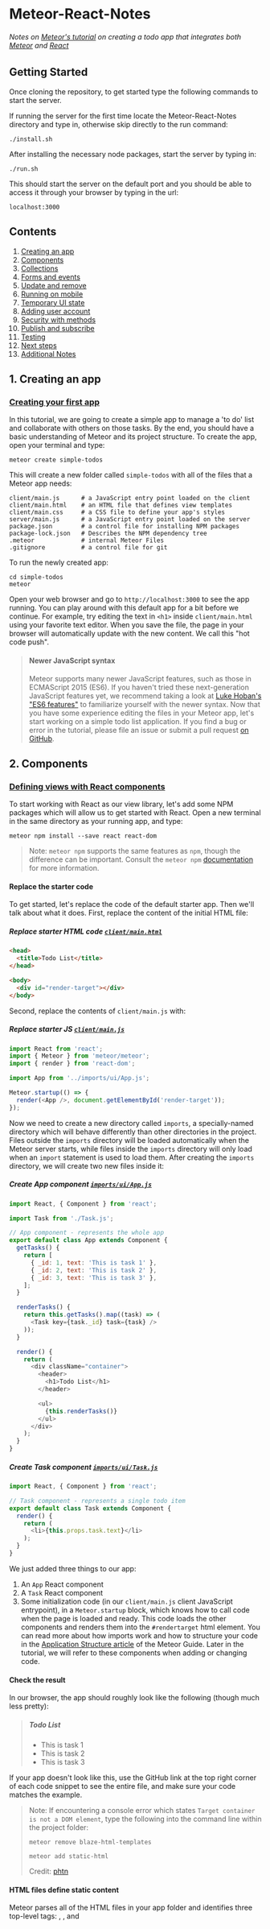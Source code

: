# Meteor-React-Notes
###### Notes on [Meteor's tutorial](https://www.meteor.com/tutorials/react/creating-an-app) on creating a todo app that integrates both [Meteor](https://www.meteor.com) and [React](https://reactjs.org)

## Getting Started
Once cloning the repository, to get started type the following commands to start the server.

If running the server for the first time locate the Meteor-React-Notes directory and type in, otherwise skip directly to the run command:
```
./install.sh
```
After installing the necessary node packages, start the server by typing in:
```
./run.sh
```
This should start the server on the default port and you should be able to access it through your browser by typing in the url:
```
localhost:3000
```

## Contents
1. [Creating an app](https://github.com/ppak10/Meteor-Todo-App-Notes#1-creating-an-app)
2. [Components](https://github.com/ppak10/Meteor-Todo-App-Notes#2-components)
3. [Collections](https://github.com/ppak10/Meteor-Todo-App-Notes#3-collections)
4. [Forms and events](https://github.com/ppak10/Meteor-Todo-App-Notes#4-forms-and-events)
5. [Update and remove](https://github.com/ppak10/Meteor-Todo-App-Notes#5-update-and-remove)
6. [Running on mobile](https://github.com/ppak10/Meteor-Todo-App-Notes#6-running-on-mobile)
7. [Temporary UI state](https://github.com/ppak10/Meteor-Todo-App-Notes#7-temporary-ui-state)
8. [Adding user account](https://github.com/ppak10/Meteor-Todo-App-Notes#8-adding-user-account)
9. [Security with methods](https://github.com/ppak10/Meteor-Todo-App-Notes#9-security-with-methods)
10. [Publish and subscribe](https://github.com/ppak10/Meteor-Todo-App-Notes#10-publish-and-subscribe)
11. [Testing](https://github.com/ppak10/Meteor-Todo-App-Notes#11-testing)
12. [Next steps](https://github.com/ppak10/Meteor-Todo-App-Notes#12-next-steps)
13. [Additional Notes](https://github.com/ppak10/Meteor-Todo-App-Notes#13-additional-notes)

## 1. Creating an app
### [Creating your first app](https://www.meteor.com/tutorials/react/creating-an-app)
In this tutorial, we are going to create a simple app to manage a 'to do' list and collaborate with others on those tasks. By the end, you should have a basic understanding of Meteor and its project structure.
To create the app, open your terminal and type:
```
meteor create simple-todos
```
This will create a new folder called ```simple-todos``` with all of the files that a Meteor app needs:
```
client/main.js      # a JavaScript entry point loaded on the client
client/main.html    # an HTML file that defines view templates
client/main.css     # a CSS file to define your app's styles
server/main.js      # a JavaScript entry point loaded on the server
package.json        # a control file for installing NPM packages
package-lock.json   # Describes the NPM dependency tree
.meteor             # internal Meteor Files
.gitignore          # a control file for git
```
To run the newly created app:
```
cd simple-todos
meteor
```
Open your web browser and go to ```http://localhost:3000``` to see the app running.
You can play around with this default app for a bit before we continue. For example, try editing the text in ```<h1>``` inside ```client/main.html``` using your favorite text editor. When you save the file, the page in your browser will automatically update with the new content. We call this "hot code push".
>#### Newer JavaScript syntax
>Meteor supports many newer JavaScript features, such as those in ECMAScript 2015 (ES6). If you haven't tried these next-generation JavaScript features yet, we recommend taking a look at [Luke Hoban's "ES6 features"](https://github.com/lukehoban/es6features#readme) to familiarize yourself with the newer syntax.
Now that you have some experience editing the files in your Meteor app, let's start working on a simple todo list application. If you find a bug or error in the tutorial, please file an issue or submit a pull request [on GitHub](https://github.com/meteor/tutorials).

## 2. Components
### [Defining views with React components](https://www.meteor.com/tutorials/react/creating-an-app)
To start working with React as our view library, let's add some NPM packages which will allow us to get started with React.
Open a new terminal in the same directory as your running app, and type:
```
meteor npm install --save react react-dom
```
>Note: ```meteor npm``` supports the same features as ```npm```, though the difference can be important. Consult the ```meteor npm``` [documentation](https://docs.meteor.com/commandline.html#meteornpm) for more information.
#### Replace the starter code
To get started, let's replace the code of the default starter app. Then we'll talk about what it does.
First, replace the content of the initial HTML file:
##### Replace starter HTML code [```client/main.html```](https://github.com/ppak10/Meteor-Todo-App-Notes/blob/2-components/simple-todos/client/main.html)
```html
<head>
  <title>Todo List</title>
</head>

<body>
  <div id="render-target"></div>
</body>
```
Second, replace the contents of ```client/main.js``` with:
##### Replace starter JS [```client/main.js```](https://github.com/ppak10/Meteor-Todo-App-Notes/blob/2-components/simple-todos/client/main.js)
```javascript
import React from 'react';
import { Meteor } from 'meteor/meteor';
import { render } from 'react-dom';

import App from '../imports/ui/App.js';

Meteor.startup(() => {
  render(<App />, document.getElementById('render-target'));
});
```
Now we need to create a new directory called ```imports```, a specially-named directory which will behave differently than other directories in the project. Files outside the ```imports``` directory will be loaded automatically when the Meteor server starts, while files inside the ```imports``` directory will only load when an ```import``` statement is used to load them.
After creating the ```imports``` directory, we will create two new files inside it:
##### Create App component [```imports/ui/App.js```](https://github.com/ppak10/Meteor-Todo-App-Notes/blob/2-components/simple-todos/imports/ui/App.js)
```javascript
import React, { Component } from 'react';

import Task from './Task.js';

// App component - represents the whole app
export default class App extends Component {
  getTasks() {
    return [
      { _id: 1, text: 'This is task 1' },
      { _id: 2, text: 'This is task 2' },
      { _id: 3, text: 'This is task 3' },
    ];
  }

  renderTasks() {
    return this.getTasks().map((task) => (
      <Task key={task._id} task={task} />
    ));
  }

  render() {
    return (
      <div className="container">
        <header>
          <h1>Todo List</h1>
        </header>

        <ul>
          {this.renderTasks()}
        </ul>
      </div>
    );
  }
}
```
##### Create Task component [```imports/ui/Task.js```](https://github.com/ppak10/Meteor-Todo-App-Notes/blob/2-components/simple-todos/imports/ui/Task.js)
```javascript
import React, { Component } from 'react';

// Task component - represents a single todo item
export default class Task extends Component {
  render() {
    return (
      <li>{this.props.task.text}</li>
    );
  }
}
```
We just added three things to our app:
1. An ```App``` React component
2. A ```Task``` React component
3. Some initialization code (in our ```client/main.js``` client JavaScript entrypoint), in a ```Meteor.startup``` block, which knows how to call code when the page is loaded and ready. This code loads the other components and renders them into the ```#rendertarget``` html element.
You can read more about how imports work and how to structure your code in the [Application Structure article](https://guide.meteor.com/structure.html) of the Meteor Guide.
Later in the tutorial, we will refer to these components when adding or changing code.
#### Check the result
In our browser, the app should roughly look like the following
(though much less pretty):
>##### Todo List
>* This is task 1
>* This is task 2
>* This is task 3

If your app doesn't look like this, use the GitHub link at the top right corner of each code snippet to see the entire file, and make sure your code matches the example.
> Note: If encountering a console error which states ```Target container is not a DOM element```, type the following into the command line within the project folder:
>```
>meteor remove blaze-html-templates
>```
>```
>meteor add static-html
>```
> Credit: [phtn](https://github.com/meteor/meteor/issues/5580#issuecomment-231173103)
#### HTML files define static content
Meteor parses all of the HTML files in your app folder and identifies three top-level tags: <head>, <body>, and <template>.
Everything inside any <head> tags is added to the ```head``` section of the HTML sent to the client, and everything inside <body> tags is added to the ```body``` section, just like in a regular HTML file.
Everything inside <template> tags is compiled into Meteor templates, which can be included inside HTML with ```{{> templateName}}``` or referenced in your JavaScript with ```Template.templateName```. In this tutorial, we won't be using this feature of Meteor because we will be defining all of our view components with React.
#### Define view components with React
In React, view components are subclasses of ```React.Component``` (which we import with ```import { Component } from 'react';```). Your component can have any methods you like, but there are several methods such as ```render``` that have special functions. Components can also receive data from their parents through attributes called ```props```. We'll go over some of the more common features of React in this tutorial; you can also check out [Facebook's React tutorial](https://reactjs.org/tutorial/tutorial.html).
#### Return markup from the render method with JSX
The most important method in every React component is ```render()```, which is called by React to get a description of the HTML that this component should display. The HTML content is written using a JavaScript extension called JSX, which kind of looks like writing HTML inside your JavaScript. You can see some obvious differences already: in JSX, you use the ```className``` attribute instead of ```class```. An important thing to know about JSX is that it isn't a templating language like Spacebars or Angular - it actually compiles directly to regular JavaScript. Read more about JSX [in the React docs](https://reactjs.org/docs/jsx-in-depth.html).
JSX is supported by the ```ecmascript``` Atmosphere package, which is included in all new Meteor apps by default.
##### Add CSS [```client/main.css```](https://github.com/ppak10/Meteor-Todo-App-Notes/blob/2-components/simple-todos/client/main.css)
```css
/* CSS declarations go here */
body {
  font-family: sans-serif;
  background-color: #315481;
  background-image: linear-gradient(to bottom, #315481, #918e82 100%);
  background-attachment: fixed;

  position: absolute;
  top: 0;
  bottom: 0;
  left: 0;
  right: 0;

  padding: 0;
  margin: 0;

  font-size: 14px;
}

.container {
  max-width: 600px;
  margin: 0 auto;
  min-height: 100%;
  background: white;
}

header {
  background: #d2edf4;
  background-image: linear-gradient(to bottom, #d0edf5, #e1e5f0 100%);
  padding: 20px 15px 15px 15px;
  position: relative;
}

#login-buttons {
  display: block;
}

h1 {
  font-size: 1.5em;
  margin: 0;
  margin-bottom: 10px;
  display: inline-block;
  margin-right: 1em;
}

form {
  margin-top: 10px;
  margin-bottom: -10px;
  position: relative;
}

.new-task input {
  box-sizing: border-box;
  padding: 10px 0;
  background: transparent;
  border: none;
  width: 100%;
  padding-right: 80px;
  font-size: 1em;
}

.new-task input:focus{
  outline: 0;
}

ul {
  margin: 0;
  padding: 0;
  background: white;
}

.delete {
  float: right;
  font-weight: bold;
  background: none;
  font-size: 1em;
  border: none;
  position: relative;
}

li {
  position: relative;
  list-style: none;
  padding: 15px;
  border-bottom: #eee solid 1px;
}

li .text {
  margin-left: 10px;
}

li.checked {
  color: #888;
}

li.checked .text {
  text-decoration: line-through;
}

li.private {
  background: #eee;
  border-color: #ddd;
}

header .hide-completed {
  float: right;
}

.toggle-private {
  margin-left: 5px;
}

@media (max-width: 600px) {
  li {
    padding: 12px 15px;
  }

  .search {
    width: 150px;
    clear: both;
  }

  .new-task input {
    padding-bottom: 5px;
  }
}
```
Now that you've added the CSS, the app should look a lot nicer. Check in your browser to see that the new styles have loaded.

## 3. Collections
### [Storing tasks in a collection](https://www.meteor.com/tutorials/react/collections)
Collections are Meteor's way of storing persistent data. The special thing about collections in Meteor is that they can be accessed from both the server and the client, making it easy to write view logic without having to write a lot of server code. They also update themselves automatically, so a view component backed by a collection will automatically display the most up-to-date data.
You can read more about collections in the [Collections article](https://guide.meteor.com/collections.html) of the Meteor Guide.
Creating a new collection is as easy as calling ```MyCollection = new Mongo.Collection("my-collection");``` in your JavaScript. On the server, this sets up a MongoDB collection called ```my-collection```; on the client, this creates a cache connected to the server collection. We'll learn more about the client/server divide in step 12, but for now we can write our code with the assumption that the entire database is present on the client.
To create the collection, we define a new ```tasks``` module that creates a Mongo collection and exports it:
##### Create tasks collection [```imports/api/tasks.js```](https://github.com/ppak10/Meteor-Todo-App-Notes/blob/3-collections/simple-todos/imports/api/tasks.js)
```javascript
import { Mongo } from 'meteor/mongo';

export const Tasks = new Mongo.Collection('tasks');
```
Notice that we place this file in a new ```imports/api``` directory. This is a sensible place to store API-related files for the application. We will start by putting "collections" here and later we will add "publications" that read from them and "methods" that write to them. You can read more about how to structure your code in the [Application Structure article](https://guide.meteor.com/structure.html) of the Meteor Guide.
We need to import that module on the server (this creates the MongoDB collection and sets up the plumbing to get the data to the client):
##### Load tasks collection on the server [```server/main.js```](https://github.com/ppak10/Meteor-Todo-App-Notes/blob/3-collections/simple-todos/server/main.js)
```javascript
import '../imports/api/tasks.js';
```
#### Using data from a collection inside a React component
To use data from a Meteor collection inside a React component, we can use an Atmosphere package react-meteor-data which allows us to create a "data container" to feed Meteor's reactive data into React's component hierarchy.
```
meteor add react-meteor-data
```
To use ```react-meteor-data```, we need to wrap our component in a container using the ```withTracker``` Higher Order Component:
##### Modify App component to get tasks from collection [```imports/App.js```](https://github.com/ppak10/Meteor-Todo-App-Notes/blob/3-collections/simple-todos/imports/ui/App.js)
```javascript
import React, { Component } from 'react';
import { withTracker } from 'meteor/react-meteor-data';

import { Tasks } from '../api/tasks.js';

import Task from './Task.js';

// App component - represents the whole app
class App extends Component {
  renderTasks() {
    return this.props.tasks.map((task) => (
      <Task key={task._id} task={task} />
    ));
  }
...some lines skipped...
    );
  }
}

export default withTracker(() => {
  return {
    tasks: Tasks.find({}).fetch(),
  };
})(App);
```
The wrapped ```App``` component fetches tasks from the ```Tasks``` collection and supplies them to the underlying ```App``` component it wraps as the ```tasks``` prop. It does this in a reactive way, so that when the contents of the database change, the ```App``` re-renders, as we'll soon see!
When you make these changes to the code, you'll notice that the tasks that used to be in the todo list have disappeared. That's because our database is currently empty — we need to insert some tasks!
#### Inserting tasks from the server-side database console
Items inside collections are called documents. Let's use the server database console to insert some documents into our collection. In a new terminal tab, go to your app directory and type:
```
meteor mongo
```
This opens a console into your app's local development database. Into the prompt, type:
```
db.tasks.insert({ text: "Hello world!", createdAt: new Date() });
```
In your web browser, you will see the UI of your app immediately update to show the new task. You can see that we didn't have to write any code to connect the server-side database to our front-end code — it just happened automatically.
Insert a few more tasks from the database console with different text. In the next step, we'll see how to add functionality to our app's UI so that we can add tasks without using the database console.

## 4. Forms and events
### [Adding tasks with a form](https://www.meteor.com/tutorials/react/forms-and-events)
In this step, we'll add an input field for users to add tasks to the list.
First, let's add a form to our ```App``` component:
##### Add form for new tasks [```imports/ui/App.js```](https://github.com/ppak10/Meteor-Todo-App-Notes/blob/4-forms-and-events/simple-todos/imports/ui/App.js)
```javascript
<div className="container">
  <header>
    <h1>Todo List</h1>

    <form className="new-task" onSubmit={this.handleSubmit.bind(this)} >
      <input
        type="text"
        ref="textInput"
        placeholder="Type to add new tasks"
      />
    </form>
  </header>

  <ul>
```
>Tip: You can add comments to your JSX code by wrapping them in ```{/* ... */}```
You can see that the ```form``` element has an ```onSubmit``` attribute that references a method on the component called ```handleSubmit```. In React, this is how you listen to browser events, like the submit event on the form. The ```input``` element has a ```ref``` property which will let us easily access this element later.
Let's add a ```handleSubmit``` method to our ```App``` component:
##### Add handleSubmit method to App component [```imports/ui/App.js```](https://github.com/ppak10/Meteor-Todo-App-Notes/blob/4-forms-and-events/simple-todos/imports/ui/App.js)
```javascript
import React, { Component } from 'react';
import ReactDOM from 'react-dom';
import { withTracker } from 'meteor/react-meteor-data';

import { Tasks } from '../api/tasks.js';
...some lines skipped...

// App component - represents the whole app
class App extends Component {
  handleSubmit(event) {
    event.preventDefault();

    // Find the text field via the React ref
    const text = ReactDOM.findDOMNode(this.refs.textInput).value.trim();

    Tasks.insert({
      text,
      createdAt: new Date(), // current time
    });

    // Clear form
    ReactDOM.findDOMNode(this.refs.textInput).value = '';
  }

  renderTasks() {
    return this.props.tasks.map((task) => (
      <Task key={task._id} task={task} />
```
Now your app has a new input field. To add a task, just type into the input field and hit enter. If you open a new browser window and open the app again, you'll see that the list is automatically synchronized between all clients.
#### Listening for events in React
As you can see, in React you handle DOM events by directly referencing a method on the component. Inside the event handler, you can reference elements from the component by giving them a ```ref``` property and using ```ReactDOM.findDOMNode```. Read more about the different kinds of events React supports, and how the event system works, in the [React docs](https://reactjs.org/docs/events.html).
#### Inserting into a collection
Inside the event handler, we are adding a task to the ```tasks``` collection by calling ```Tasks.insert()```. We can assign any properties to the task object, such as the time created, since we don't ever have to define a schema for the collection.
Being able to insert anything into the database from the client isn't very secure, but it's okay for now. In step 10 we'll learn how we can make our app secure and restrict how data is inserted into the database.
#### Sorting our tasks
Currently, our code displays all new tasks at the bottom of the list. That's not very good for a task list, because we want to see the newest tasks first.
We can solve this by sorting the results using the ```createdAt``` field that is automatically added by our new code. Just add a sort option to the ```find``` call inside the data container wrapping the ```App``` component:
##### Update data container to sort tasks by time [```imports/ui/App.js```](https://github.com/ppak10/Meteor-Todo-App-Notes/blob/4-forms-and-events/simple-todos/imports/ui/App.js)
```javascript
export default withTracker(() => {
  return {
    tasks: Tasks.find({}, { sort: { createdAt: -1 } }).fetch(),
  };
})(App);
```
Let's go back to the browser and make sure this worked: any new tasks that you add should appear at the top of the list, rather than at the bottom.
In the next step, we'll add some very important todo list features: checking off and deleting tasks.

## 5. Update and remove
### [Checking off and deleting tasks](https://www.meteor.com/tutorials/react/update-and-remove)
Until now, we have only interacted with a collection by inserting documents. Now, we will learn how to update and remove them.
Let's add two new elements to our ```task``` component, a checkbox and a delete button, with event handlers for both:
##### Update Task component to add features [```imports/ui/Task.js```](https://github.com/ppak10/Meteor-Todo-App-Notes/blob/5-update-and-remove/simple-todos/imports/ui/Task.js)
```javascript
import React, { Component } from 'react';

import { Tasks } from '../api/tasks.js';

// Task component - represents a single todo item
export default class Task extends Component {
  toggleChecked() {
    // Set the checked property to the opposite of its current value
    Tasks.update(this.props.task._id, {
      $set: { checked: !this.props.task.checked },
    });
  }

  deleteThisTask() {
    Tasks.remove(this.props.task._id);
  }

  render() {
    // Give tasks a different className when they are checked off,
    // so that we can style them nicely in CSS
    const taskClassName = this.props.task.checked ? 'checked' : '';

    return (
      <li className={taskClassName}>
        <button className="delete" onClick={this.deleteThisTask.bind(this)}>
          &times;
        </button>

        <input
          type="checkbox"
          readOnly
          checked={!!this.props.task.checked}
          onClick={this.toggleChecked.bind(this)}
        />

        <span className="text">{this.props.task.text}</span>
      </li>
    );
  }
}
```
#### Update
In the code above, we call ```Tasks.update``` to check off a task.
The ```update``` function on a collection takes two arguments. The first is a selector that identifies a subset of the collection, and the second is an update parameter that specifies what should be done to the matched objects.
In this case, the selector is just the ```_id``` of the relevant task. The update parameter uses ```$set``` to toggle the ```checked``` field, which will represent whether the task has been completed.
#### Remove
The code from above uses ```Tasks.remove``` to delete a task. The ```remove``` function takes one argument, a selector that determines which item to remove from the collection.

## 6. Running on mobile
### [Running your app on Andriod or iOS](https://www.meteor.com/tutorials/react/running-on-mobile)
>Currently, Meteor on Windows does not support mobile builds. If you are using Meteor on Windows, you should skip this step.
So far, we've been building our app and testing only in a web browser, but Meteor has been designed to work across different platforms - your simple todo list website can become an iOS or Android app in just a few commands.
Meteor makes it easy to set up all of the tools required to build mobile apps, but downloading all of the programs can take a while - for Android the download is about 300MB and for iOS you need to install Xcode which is about 2GB. If you don't want to wait to download these tools, feel free to skip to the next step.
#### Running on an iOS simulator (Mac Only)
If you have a Mac, you can run your app inside the iOS simulator.
>Make sure to download prerequisites [here](http://guide.meteor.com/mobile.html#installing-prerequisites)
Go to your app folder and type:
```
meteor install-sdk ios
```
This will run you through the setup necessary to build an iOS app from your project. When you're done, type:
```
meteor add-platform ios
meteor run ios
```
You will see the iOS simulator pop up with your app running inside.
#### Running on an Android emulator
In the terminal, go to your app folder and type:
```
meteor install-sdk android
```
This will help you install all of the necessary tools to build an Android app from your project. When you are done installing everything, type:
```
meteor add-platform android
```
After you agree to the license terms, type:
```
meteor run android
```
After some initialization, you will see an Android emulator pop up, running your app inside a native Android wrapper. The emulator can be somewhat slow, so if you want to see what it's really like using your app, you should run it on an actual device.
#### Running on an Android device
First, complete all of the steps above to set up the Android tools on your system. Then, make sure you have [USB Debugging enabled on your phone](https://developer.android.com/studio/run/device#developer-device-options) and the phone is plugged into your computer with a USB cable. Also, you must quit the Android emulator before running on a device.
Then, run the following command:
```
meteor run android-device
```
The app will be built and installed on your device.
#### Running on an iPhone or iPad (Mac Only; requires Apple developer account)
If you have an Apple developer account, you can also run your app on an iOS device. Run the following command:
```
meteor run ios-device
```
This will open Xcode with a project for your iOS app. You can use Xcode to then launch the app on any device or simulator that Xcode supports.
Now that we have seen how easy it is to run our app on mobile, let's get to adding some more features.

## 7. Temporary UI state
### [Storing temporary UI data in component state](https://www.meteor.com/tutorials/react/temporary-ui-state)
In this step, we'll add a client-side data filtering feature to our app, so that users can check a box to only see incomplete tasks. We're going to learn how to use React's component state to store temporary information that is only used on the client.
First, we need to add a checkbox to our ```App``` component:
##### Add hide completed checkbox to App component ```imports/ui/App.js```
```javascript
<header>
  <h1>Todo List</h1>

  <label className="hide-completed">
    <input
      type="checkbox"
      readOnly
      checked={this.state.hideCompleted}
      onClick={this.toggleHideCompleted.bind(this)}
    />
    Hide Completed Tasks
  </label>

  <form className="new-task" onSubmit={this.handleSubmit.bind(this)} >
    <input
      type="text"
```
You can see that it reads from ```this.state.hideCompleted```. React components have a special field called ```state``` where you can store encapsulated component data. We'll need to initialize the value of ```this.state.hideCompleted``` in the component's constructor:
##### Add initial state to App component ```imports/ui/App.js```
```javascript
// App component - represents the whole app
class App extends Component {
  constructor(props) {
    super(props);

    this.state = {
      hideCompleted: false,
    };
  }

  handleSubmit(event) {
    event.preventDefault();
```
We can update ```this.state``` from an event handler by calling ```this.setState```, which will update the state property asynchronously and then cause the component to re-render:
##### Add toggleHideCompleted handler to App ```imports/ui/App.js```
```javascript
ReactDOM.findDOMNode(this.refs.textInput).value = '';
}

toggleHideCompleted() {
this.setState({
  hideCompleted: !this.state.hideCompleted,
});
}

renderTasks() {
return this.props.tasks.map((task) => (
  <Task key={task._id} task={task} />
```
Now, we need to update our ```renderTasks``` function to filter out completed tasks when ```this.state.hideCompleted``` is true:
##### Filter tasks in renderTasks ```imports/ui/App.js```
```javascript
}

renderTasks() {
  let filteredTasks = this.props.tasks;
  if (this.state.hideCompleted) {
    filteredTasks = filteredTasks.filter(task => !task.checked);
  }
  return filteredTasks.map((task) => (
    <Task key={task._id} task={task} />
  ));
}
```
Now if you check the box, the task list will only show tasks that haven't been completed.
#### One more feature: Showing a count of incomplete tasks
Now that we have written a query that filters out completed tasks, we can use the same query to display a count of the tasks that haven't been checked off. To do this we need to fetch a count in our data container and add a line to our ```render``` method. Since we already have the data in the client-side collection, adding this extra count doesn't involve asking the server for anything.
##### Update data container to return incompleteCount ```imports/ui/App.js```
```javascript
export default withTracker(() => {
  return {
    tasks: Tasks.find({}, { sort: { createdAt: -1 } }).fetch(),
    incompleteCount: Tasks.find({ checked: { $ne: true } }).count(),
  };
})(App);
```
##### Display incompleteCount in the header ```imports/ui/App.js```
```javascript
return (
  <div className="container">
    <header>
      <h1>Todo List ({this.props.incompleteCount})</h1>

      <label className="hide-completed">
        <input
```

## 8. Adding user account
### [Adding user accounts](https://www.meteor.com/tutorials/react/adding-user-accounts)
Meteor comes with an accounts system and a drop-in login user interface that lets you add multi-user functionality to your app in minutes.
>Currently, this UI component uses Blaze, Meteor's default UI engine. In the future, there might also be a React-specific component for this.
To enable the accounts system and UI, we need to add the relevant packages. In your app directory, run the following command:
```
meteor add accounts-ui accounts-password
```
#### Wrapping a Blaze component in React
To use the Blaze UI component from the ```accounts-ui``` package, we need to wrap it in a React component. To do so, let's create a new component called ```AccountsUIWrapper``` in a new file:
##### Create Accounts UI wrapper component [```imports/ui/AccountsUIWrapper.js```](https://github.com/ppak10/Meteor-Todo-App-Notes/blob/8-adding-user-accounts/simple-todos/imports/ui/AccountsUIWrapper.js)
```javascript
import React, { Component } from 'react';
import ReactDOM from 'react-dom';
import { Template } from 'meteor/templating';
import { Blaze } from 'meteor/blaze';

export default class AccountsUIWrapper extends Component {
  componentDidMount() {
    // Use Meteor Blaze to render login buttons
    this.view = Blaze.render(Template.loginButtons,
      ReactDOM.findDOMNode(this.refs.container));
  }
  componentWillUnmount() {
    // Clean up Blaze view
    Blaze.remove(this.view);
  }
  render() {
    // Just render a placeholder container that will be filled in
    return <span ref="container" />;
  }
}
```
Let's include the component we just defined inside App:
##### Include sign in form [```imports/ui/App.js```](https://github.com/ppak10/Meteor-Todo-App-Notes/blob/8-adding-user-accounts/simple-todos/imports/ui/App.js)
```javascript
import { Tasks } from '../api/tasks.js';

import Task from './Task.js';
import AccountsUIWrapper from './AccountsUIWrapper.js';

// App component - represents the whole app
class App extends Component {
...some lines skipped...
            Hide Completed Tasks
          </label>

          <AccountsUIWrapper />

          <form className="new-task" onSubmit={this.handleSubmit.bind(this)} >
            <input
              type="text"
```
Then, add the following code to configure the accounts UI to use usernames instead of email addresses:
##### Configure accounts-ui [```imports/startup/accounts-config.js```](https://github.com/ppak10/Meteor-Todo-App-Notes/blob/8-adding-user-accounts/simple-todos/imports/startup/accounts-config.js)
```javascript
import { Accounts } from 'meteor/accounts-base';

Accounts.ui.config({
  passwordSignupFields: 'USERNAME_ONLY',
});
```
We also need to import that configuration code in our client side entrypoint:
##### Import accounts configuration [```client/main.js```](https://github.com/ppak10/Meteor-Todo-App-Notes/blob/8-adding-user-accounts/simple-todos/client/main.js)
```javascript
import { Meteor } from 'meteor/meteor';
import { render } from 'react-dom';

import '../imports/startup/accounts-config.js';
import App from '../imports/ui/App.js';

Meteor.startup(() => {
```
#### Adding user-related functionality
Now users can create accounts and log into your app! This is very nice, but logging in and out isn't very useful yet. Let's add two features:
1. Only display the new task input field to logged in users
2. Show which user created each task
To do this, we will add two new fields to the ```tasks``` collection:
1. ```owner``` - the ```_id``` of the user that created the task.
2. ```username``` - the ```username``` of the user that created the task. We will save the username directly in the task object so that we don't have to look up the user every time we display the task.
First, let's add some code to save these fields into the ```handleSubmit``` event handler:
##### Update insert to save username and owner [```imports/ui/App.js```](https://github.com/ppak10/Meteor-Todo-App-Notes/blob/8-adding-user-accounts/simple-todos/imports/ui/App.js)
```javascript
import React, { Component } from 'react';
import ReactDOM from 'react-dom';
import { Meteor } from 'meteor/meteor';
import { withTracker } from 'meteor/react-meteor-data';

import { Tasks } from '../api/tasks.js';
...some lines skipped...
    Tasks.insert({
      text,
      createdAt: new Date(), // current time
      owner: Meteor.userId(),           // _id of logged in user
      username: Meteor.user().username,  // username of logged in user
    });

    // Clear form
```
Modify the data container to get information about the currently logged in user:
##### Update data container to return data about user [```imports/ui/App.js```](https://github.com/ppak10/Meteor-Todo-App-Notes/blob/8-adding-user-accounts/simple-todos/imports/ui/App.js)
```javascript
return {
  tasks: Tasks.find({}, { sort: { createdAt: -1 } }).fetch(),
  incompleteCount: Tasks.find({ checked: { $ne: true } }).count(),
  currentUser: Meteor.user(),
};
})(App);
```
Then, in our render method, add a conditional statement to only show the form when there is a logged in user:
##### Wrap new task form to only show when logged in [```imports/ui/App.js```](https://github.com/ppak10/Meteor-Todo-App-Notes/blob/8-adding-user-accounts/simple-todos/imports/ui/App.js)
```javascript

         <AccountsUIWrapper />

         { this.props.currentUser ?
           <form className="new-task" onSubmit={this.handleSubmit.bind(this)} >
             <input
               type="text"
               ref="textInput"
               placeholder="Type to add new tasks"
             />
           </form> : ''
         }
       </header>

       <ul>
```
Finally, add a statement to display the ```username``` field on each task right before the text:
##### Update Task component to show username [```imports/ui/Task.js```](https://github.com/ppak10/Meteor-Todo-App-Notes/blob/8-adding-user-accounts/simple-todos/imports/ui/Task.js)
```javascript
        onClick={this.toggleChecked.bind(this)}
      />

      <span className="text">
        <strong>{this.props.task.username}</strong>: {this.props.task.text}
      </span>
    </li>
  );
}
```
In your browser, add some tasks and notice that your username shows up. Old tasks that we added before this step won't have usernames attached; you can just delete them.
Now, users can log in and we can track which user each task belongs to. Let's look at some of the concepts we just discovered in more detail.
#### Automatic accounts UI
If our app has the ```accounts-ui``` package, all we have to do to add a login dropdown is render the included UI component. This dropdown detects which login methods have been added to the app and displays the appropriate controls. In our case, the only enabled login method is ```accounts-password```, so the dropdown displays a password field. If you are adventurous, you can add the ```accounts-facebook``` package to enable Facebook login in your app - the Facebook button will automatically appear in the dropdown.
#### Getting information about the logged-in user
In your data container, you can use ```Meteor.user()``` to check if a user is logged in and get information about them. For example, ```Meteor.user().username``` contains the logged in user's username. You can also use ```Meteor.userId()``` to just get the current user's ```_id```.
In the next step, we will learn how to make our app more secure by doing data validation on the server.

## 9. Security with methods
### [Security with methods](https://www.meteor.com/tutorials/react/security-with-methods)
Before this step, any user of the app could edit any part of the database. This might be okay for very small internal apps or demos, but any real application needs to control permissions for its data. In Meteor, the best way to do this is by declaring methods. Instead of the client code directly calling ```insert```, ```update```, and ```remove```, it will instead call methods that will check if the user is authorized to complete the action and then make any changes to the database on the client's behalf.
#### Removing ```insecure```
Every newly created Meteor project has the ```insecure``` package added by default. This is the package that allows us to edit the database from the client. It's useful when prototyping, but now we are taking off the training wheels. To remove this package, go to your app directory and run:
```
meteor remove insecure
```
If you try to use the app after removing this package, you will notice that none of the inputs or buttons work anymore. This is because all client-side database permissions have been revoked. Now we need to rewrite some parts of our app to use methods.
#### Defining methods
First, we need to define some methods. We need one method for each database operation we want to perform on the client. Methods should be defined in code that is executed on the client and the server - we will discuss this a bit later in the section titled Optimistic UI.
##### Add methods for add, remove, update task [```imports/api/tasks.js```](https://github.com/ppak10/Meteor-Todo-App-Notes/blob/9-security-with-methods/simple-todos/imports/api/tasks.js)
```javascript
import { Meteor } from 'meteor/meteor';
import { Mongo } from 'meteor/mongo';
import { check } from 'meteor/check';

export const Tasks = new Mongo.Collection('tasks');

Meteor.methods({
  'tasks.insert'(text) {
    check(text, String);

    // Make sure the user is logged in before inserting a task
    if (! this.userId) {
      throw new Meteor.Error('not-authorized');
    }

    Tasks.insert({
      text,
      createdAt: new Date(),
      owner: this.userId,
      username: Meteor.users.findOne(this.userId).username,
    });
  },
  'tasks.remove'(taskId) {
    check(taskId, String);

    Tasks.remove(taskId);
  },
  'tasks.setChecked'(taskId, setChecked) {
    check(taskId, String);
    check(setChecked, Boolean);

    Tasks.update(taskId, { $set: { checked: setChecked } });
  },
});
```
Now that we have defined our methods, we need to update the places we were operating on the collection to use the methods instead:
##### Update App component to use tasks.insert.method [```imports/ui/App.js```](https://github.com/ppak10/Meteor-Todo-App-Notes/blob/9-security-with-methods/simple-todos/imports/ui/App.js)
```javascript
// Find the text field via the React ref
const text = ReactDOM.findDOMNode(this.refs.textInput).value.trim();

Meteor.call('tasks.insert', text);

// Clear form
ReactDOM.findDOMNode(this.refs.textInput).value = '';
```
##### Replace update and remove with methods [```imports/ui/Task.js```](https://github.com/ppak10/Meteor-Todo-App-Notes/blob/9-security-with-methods/simple-todos/imports/ui/Task.js)
```javascript
import React, { Component } from 'react';
import { Meteor } from 'meteor/meteor';

import { Tasks } from '../api/tasks.js';

...some lines skipped...
export default class Task extends Component {
  toggleChecked() {
    // Set the checked property to the opposite of its current value
    Meteor.call('tasks.setChecked', this.props.task._id, !this.props.task.checked);
  }

  deleteThisTask() {
    Meteor.call('tasks.remove', this.props.task._id);
  }

  render() {
```
Now all of our inputs and buttons will start working again. What did we gain from all of this work?
1. When we insert tasks into the database, we can now securely verify that the user is logged in, that the ```createdAt``` field is correct, and that the ```owner``` and ```username``` fields are correct and the user isn't impersonating anyone.
2. We can add extra validation logic to ```setChecked``` and ```deleteTask``` in later steps when users can make tasks private.
3. Our client code is now more separated from our database logic. Instead of a lot of stuff happening inside our event handlers, we now have methods that can be called from anywhere.
#### Optimistic UI
So why do we want to define our methods on the client and on the server? We do this to enable a feature we call optimistic UI.
When you call a method on the client using ```Meteor.call```, two things happen in parallel:
1. The client sends a request to the server to run the method in a secure environment, just like an AJAX request would work
2. A simulation of the method runs directly on the client to attempt to predict the outcome of the server call using the available information
What this means is that a newly created task actually appears on the screen before the result comes back from the server.
If the result from the server comes back and is consistent with the simulation on the client, everything remains as is. If the result on the server is different from the result of the simulation on the client, the UI is patched to reflect the actual state of the server.
You can read more about methods and optimistic UI in the [Methods article](http://guide.meteor.com/methods.html) of the Meteor Guide, and our [blog post about optimistic UI](http://info.meteor.com/blog/optimistic-ui-with-meteor-latency-compensation).

## 10. Publish and subscribe
### [Filtering data with publish and subscribe](https://www.meteor.com/tutorials/react/publish-and-subscribe)
Now that we have moved all of our app's sensitive code into methods, we need to learn about the other half of Meteor's security story. Until now, we have worked assuming the entire database is present on the client, meaning if we call ```Tasks.find()``` we will get every task in the collection. That's not good if users of our application want to store privacy-sensitive data. We need a way of controlling which data Meteor sends to the client-side database.
Just like with ```insecure``` in the last step, all new Meteor apps start with the ```autopublish``` package, which automatically synchronizes all of the database contents to the client. Let's remove it and see what happens:
```
meteor remove autopublish
```
When the app refreshes, the task list will be empty. Without the ```autopublish``` package, we will have to specify explicitly what the server sends to the client. The functions in Meteor that do this are ```Meteor.publish``` and ```Meteor.subscribe```.
First lets add a publication for all tasks:
##### Add publication for tasks [```imports/api/tasks.js```](https://github.com/ppak10/Meteor-Todo-App-Notes/blob/10-publish-and-subscribe/simple-todos/imports/api/tasks.js)
```javascript

export const Tasks = new Mongo.Collection('tasks');

if (Meteor.isServer) {
 // This code only runs on the server
 Meteor.publish('tasks', function tasksPublication() {
   return Tasks.find();
 });
}

Meteor.methods({
 'tasks.insert'(text) {
   check(text, String);
```
And then let's subscribe to that publication when the ```App``` component is created:
##### Subscribe to tasks in App container [```imports/ui/App.js```](https://github.com/ppak10/Meteor-Todo-App-Notes/blob/10-publish-and-subscribe/simple-todos/imports/ui/App.js)
```javascript
}

export default withTracker(() => {
  Meteor.subscribe('tasks');

  return {
    tasks: Tasks.find({}, { sort: { createdAt: -1 } }).fetch(),
    incompleteCount: Tasks.find({ checked: { $ne: true } }).count(),
```
Once you have added this code, all of the tasks will reappear.
Calling ```Meteor.publish``` on the server registers a publication named ```"tasks"```. When ```Meteor.subscribe``` is called on the client with the publication name, the client subscribes to all the data from that publication, which in this case is all of the tasks in the database. To truly see the power of the publish/subscribe model, let's implement a feature that allows users to mark tasks as "private" so that no other users can see them.
#### Adding a button to make tasks private
Let's add another property to tasks called "private" and a button for users to mark a task as private. This button should only show up for the owner of a task. We want the label to indicate the current status: public or private.
First, we need to add a new method that we can call to set a task's private status:
##### Add tasks.setPrivate method [```imports/api/tasks.js```](https://github.com/ppak10/Meteor-Todo-App-Notes/blob/10-publish-and-subscribe/simple-todos/imports/api/tasks.js)
```javascript

   Tasks.update(taskId, { $set: { checked: setChecked } });
 },
 'tasks.setPrivate'(taskId, setToPrivate) {
   check(taskId, String);
   check(setToPrivate, Boolean);

   const task = Tasks.findOne(taskId);

   // Make sure only the task owner can make a task private
   if (task.owner !== this.userId) {
     throw new Meteor.Error('not-authorized');
   }

   Tasks.update(taskId, { $set: { private: setToPrivate } });
 },
});
```
Now, we need to pass a new property to the ```Task``` to decide whether we want to show the private button; the button should show up only if the currently logged in user owns this task:
##### Update renderTasks to pass in showPrivateButton [```imports/ui/App.js```](https://github.com/ppak10/Meteor-Todo-App-Notes/blob/10-publish-and-subscribe/simple-todos/imports/ui/App.js)
```javascript
if (this.state.hideCompleted) {
  filteredTasks = filteredTasks.filter(task => !task.checked);
}
return filteredTasks.map((task) => {
  const currentUserId = this.props.currentUser && this.props.currentUser._id;
  const showPrivateButton = task.owner === currentUserId;

  return (
    <Task
      key={task._id}
      task={task}
      showPrivateButton={showPrivateButton}
    />
  );
});
}

render() {
```
Let's add the button, using this new prop to decide whether it should be displayed:
##### Add private button, shown only to owner [```imports/ui/Task.js```](https://github.com/ppak10/Meteor-Todo-App-Notes/blob/10-publish-and-subscribe/simple-todos/imports/ui/Task.js)
```javascript
onClick={this.toggleChecked.bind(this)}
/>

{ this.props.showPrivateButton ? (
<button className="toggle-private" onClick={this.togglePrivate.bind(this)}>
  { this.props.task.private ? 'Private' : 'Public' }
</button>
) : ''}

<span className="text">
  <strong>{this.props.task.username}</strong>: {this.props.task.text}
</span>
```
We need to define the event handler called by the button:
##### Add private button event handler to Task [```imports/ui/Task.js```](https://github.com/ppak10/Meteor-Todo-App-Notes/blob/10-publish-and-subscribe/simple-todos/imports/ui/Task.js)
```javascript
  Meteor.call('tasks.remove', this.props.task._id);
}

togglePrivate() {
  Meteor.call('tasks.setPrivate', this.props.task._id, ! this.props.task.private);
}

render() {
// Give tasks a different className when they are checked off,
// so that we can style them nicely in CSS
```
One last thing, let's update the class of the ```<li>``` element in the ```Task``` component to reflect it's privacy status. We'll use the ```classnames``` NPM Package for this:
```
meteor npm install --save classnames
```
Then we'll use that package to choose a class based on the task are rendering:
##### Add private className to Task when needed [```imports/ui/Task.js```](https://github.com/ppak10/Meteor-Todo-App-Notes/blob/10-publish-and-subscribe/simple-todos/imports/ui/Task.js)
```javascript
import React, { Component } from 'react';
import { Meteor } from 'meteor/meteor';
import classnames from 'classnames';

import { Tasks } from '../api/tasks.js';

...some lines skipped...
  render() {
    // Give tasks a different className when they are checked off,
    // so that we can style them nicely in CSS
    const taskClassName = classnames({
      checked: this.props.task.checked,
      private: this.props.task.private,
    });

    return (
      <li className={taskClassName}>
```
#### Selectively publishing tasks based on privacy status
Now that we have a way of setting which tasks are private, we should modify our publication function to only send the tasks that a user is authorized to see:
##### Only publish tasks the current user can see [```imports/api/tasks.js```](https://github.com/ppak10/Meteor-Todo-App-Notes/blob/10-publish-and-subscribe/simple-todos/imports/api/tasks.js)
```javascript
if (Meteor.isServer) {
 // This code only runs on the server
 // Only publish tasks that are public or belong to the current user
 Meteor.publish('tasks', function tasksPublication() {
   return Tasks.find({
     $or: [
       { private: { $ne: true } },
       { owner: this.userId },
     ],
   });
 });
}
```
To test that this functionality works, you can use your browser's private browsing mode to log in as a different user. Put the two windows side by side and mark a task private to confirm that the other user can't see it. Now make it public again and it will reappear!
#### Extra method security
In order to finish up our private task feature, we need to add checks to our ```deleteTask``` and ```setChecked``` methods to make sure only the task owner can delete or check off a private task:
##### Add extra security to methods [```imports/api/tasks.js```](https://github.com/ppak10/Meteor-Todo-App-Notes/blob/10-publish-and-subscribe/simple-todos/imports/api/tasks.js)
```javascript
'tasks.remove'(taskId) {
  check(taskId, String);

  const task = Tasks.findOne(taskId);
  if (task.private && task.owner !== this.userId) {
    // If the task is private, make sure only the owner can delete it
    throw new Meteor.Error('not-authorized');
  }

  Tasks.remove(taskId);
},
'tasks.setChecked'(taskId, setChecked) {
  check(taskId, String);
  check(setChecked, Boolean);

  const task = Tasks.findOne(taskId);
  if (task.private && task.owner !== this.userId) {
    // If the task is private, make sure only the owner can check it off
    throw new Meteor.Error('not-authorized');
  }

  Tasks.update(taskId, { $set: { checked: setChecked } });
},
'tasks.setPrivate'(taskId, setToPrivate) {
```
>Notice that with this code anyone can delete any public task. With some small modifications to the code, you should be able to make it so that only the owner can delete their tasks.
We're done with our private task feature! Now our app is secure from attackers trying to view or modify someone's private tasks.

## 11. Testing
### [Testing](https://www.meteor.com/tutorials/react/testing)
Now that we've created a few features for our application, let's add a test to ensure that we don't regress and that it works the way we expect.
We'll write a test that exercises one of our Methods (which form the "write" part of our app's API), and verifies it works correctly.
To do so, we'll add a [test driver](http://guide.meteor.com/testing.html#test-driver) for the [Mocha](https://mochajs.org/) JavaScript test framework, along with a test assertion library:
```
meteor add meteortesting:mocha
meteor npm install --save-dev chai
```
We can now run our app in "test mode" by calling out a special command and specifying to use the driver (you'll need to stop the regular app from running, or specify an alternate port with ```--port XYZ```):
```
TEST_WATCH=1 meteor test --driver-package meteortesting:mocha
```
If you do so, you should see a ```0 passing``` message in your console window.
Let's add a simple test (that doesn't do anything yet):
##### Add a scaffold for a method test [```imports/api/tasks.test.js```](https://github.com/ppak10/Meteor-Todo-App-Notes/blob/11-testing/simple-todos/imports/api/tasks.tests.js)
```javascript
/* eslint-env mocha */

import { Meteor } from 'meteor/meteor';

if (Meteor.isServer) {
  describe('Tasks', () => {
    describe('methods', () => {
      it('can delete owned task', () => {
      });
    });
  });
}
```
In any test we need to ensure the database is in the state we expect before beginning. We can use Mocha's ```beforeEach``` construct to do that easily:
##### Prepare the database for each test [```imports/api/tasks.test.js```](https://github.com/ppak10/Meteor-Todo-App-Notes/blob/11-testing/simple-todos/imports/api/tasks.tests.js)
```javascript
/* eslint-env mocha */

import { Meteor } from 'meteor/meteor';
import { Random } from 'meteor/random';

import { Tasks } from './tasks.js';

if (Meteor.isServer) {
  describe('Tasks', () => {
    describe('methods', () => {
      const userId = Random.id();
      let taskId;

      beforeEach(() => {
        Tasks.remove({});
        taskId = Tasks.insert({
          text: 'test task',
          createdAt: new Date(),
          owner: userId,
          username: 'tmeasday',
        });
      });

      it('can delete owned task', () => {
      });
    });
```
Here we create a single task that's associated with a random ```userId``` that'll be different for each test run.
Now we can write the test to call the ```tasks.remove``` method "as" that user and verify the task is deleted:
##### Added test to check delete method [```imports/api/tasks.test.js```](https://github.com/ppak10/Meteor-Todo-App-Notes/blob/11-testing/simple-todos/imports/api/tasks.tests.js)
```javascript
import { Meteor } from 'meteor/meteor';
import { Random } from 'meteor/random';
import { assert } from 'chai';

import { Tasks } from './tasks.js';

...some lines skipped...
      });

      it('can delete owned task', () => {
        // Find the internal implementation of the task method so we can
        // test it in isolation
        const deleteTask = Meteor.server.method_handlers['tasks.remove'];

        // Set up a fake method invocation that looks like what the method expects
        const invocation = { userId };

        // Run the method with `this` set to the fake invocation
        deleteTask.apply(invocation, [taskId]);

        // Verify that the method does what we expected
        assert.equal(Tasks.find().count(), 0);
      });
    });
  });
```
There's a lot more you can do in a Meteor test! You can read more about it in the Meteor Guide [article on testing](http://guide.meteor.com/testing.html).

## 12. Next steps
### [What's next?](https://www.meteor.com/tutorials/react/next-steps)
Congratulations on your newly built Meteor app!
Your app currently supports collaborating on a single todo list. To see how you could add more functionality, check out the Todos example — a more complete app that can handle sharing multiple lists. Also, try Local Market, a cross-platform customer engagement app that shows off native hardware functionality and social features.
```
meteor create --example todos
meteor create --example localmarket
```
Here are some options for where you can go next:
1. Read the [Meteor Guide](http://guide.meteor.com/) to learn about best practices and useful community packages
2. Check out the [complete documentation](https://docs.meteor.com/)
3. Explore additional Meteor tutorials like [WhatsApp clone](http://www.angular-meteor.com/tutorials/whatsapp/meteor/bootstrapping) and [Intermediate Meteor](https://www.youtube.com/watch?v=BI8IslJHSag&list=PLLnpHn493BHFYZUSK62aVycgcAouqBt7V)

## 13. Additional notes
### Other additional bugs and features
#### bcrypt native bug
When running the server, the console may output something along the lines of:
```
W20180921-20:45:38.463(-4)? (STDERR) Note: you are using a pure-JavaScript implementation of bcrypt.
W20180921-20:45:38.590(-4)? (STDERR) While this implementation will work correctly, it is known to be
W20180921-20:45:38.591(-4)? (STDERR) approximately three times slower than the native implementation.
W20180921-20:45:38.592(-4)? (STDERR) In order to use the native implementation instead, run
W20180921-20:45:38.592(-4)? (STDERR)
W20180921-20:45:38.593(-4)? (STDERR)   meteor npm install --save bcrypt
W20180921-20:45:38.593(-4)? (STDERR)
W20180921-20:45:38.594(-4)? (STDERR) in the root directory of your application.
I20180921-20:45:38.811(-4)? ** You've set up some data subscriptions with Meteor.publish(), but
I20180921-20:45:38.812(-4)? ** you still have autopublish turned on. Because autopublish is still
I20180921-20:45:38.813(-4)? ** on, your Meteor.publish() calls won't have much effect. All data
I20180921-20:45:38.813(-4)? ** will still be sent to all clients.
I20180921-20:45:38.814(-4)? **
I20180921-20:45:38.815(-4)? ** Turn off autopublish by removing the autopublish package:
I20180921-20:45:38.815(-4)? **
I20180921-20:45:38.815(-4)? **   $ meteor remove autopublish
I20180921-20:45:38.816(-4)? **
I20180921-20:45:38.816(-4)? ** .. and make sure you have Meteor.publish() and Meteor.subscribe() calls
I20180921-20:45:38.817(-4)? ** for each collection that you want clients to see.
I20180921-20:45:38.817(-4)?
```
>Note: In this case it may be better NOT to run the command to use the native implementation of bcrypt as it causes the application to crash
#### Adding Less CSS preprocessor
Start by adding the Less package by typing the command:
```
meteor add less
```
Then create a new file ```main.less``` in the client folder and copy the contents from ```main.css``` and paste them in this new file
##### Add main.less file [```client/main.less```](https://github.com/ppak10/Meteor-Todo-App-Notes/blob/master/simple-todos/client/main.less)
```css
body {
  font-family: sans-serif;
  background-color: #315481;
  background-image: linear-gradient(to bottom, #315481, #918e82 100%);
  background-attachment: fixed;

  position: absolute;
  top: 0;
  bottom: 0;
  left: 0;
  right: 0;

  padding: 0;
  margin: 0;

  font-size: 14px;
}

.container {
  max-width: 600px;
  margin: 0 auto;
  min-height: 100%;
  background: white;
}

header {
  background: #d2edf4;
  background-image: linear-gradient(to bottom, #d0edf5, #e1e5f0 100%);
  padding: 20px 15px 15px 15px;
  position: relative;
}

#login-buttons {
  display: block;
}

h1 {
  font-size: 1.5em;
  margin: 0;
  margin-bottom: 10px;
  display: inline-block;
  margin-right: 1em;
}

form {
  margin-top: 10px;
  margin-bottom: -10px;
  position: relative;
}

.new-task input {
  box-sizing: border-box;
  padding: 10px 0;
  background: transparent;
  border: none;
  width: 100%;
  padding-right: 80px;
  font-size: 1em;
}

.new-task input:focus{
  outline: 0;
}

ul {
  margin: 0;
  padding: 0;
  background: white;
}

.delete {
  float: right;
  font-weight: bold;
  background: none;
  font-size: 1em;
  border: none;
  position: relative;
}

header .hide-completed {
  float: right;
}

.toggle-private {
  margin-left: 5px;
}

@media (max-width: 600px) {
  li {
    padding: 12px 15px;
  }

  .search {
    width: 150px;
    clear: both;
  }

  .new-task input {
    padding-bottom: 5px;
  }
}

@import "../imports/ui/components/li/li.less";
```
After creating the ```main.less``` file, create a new directory in ```imports/ui``` for ```components``` and ```components/li```. Here we'll add the file ```li.less``` so that ```@import "../imports/ui/components/li/li.less"``` is able to import the relavent list element CSS data to the ```main.less``` file.
##### Create file for li CSS data [```imports/ui/components/li/li.less```](https://github.com/ppak10/Meteor-Todo-App-Notes/blob/master/simple-todos/imports/ui/components/li/li.less)
```css
li {
  position: relative;
  list-style: none;
  padding: 15px;
  border-bottom: #eee solid 1px;
}

li .text {
  margin-left: 10px;
}

li.checked {
  color: #888;
}

li.checked .text {
  text-decoration: line-through;
}

li.private {
  background: #eee;
  border-color: #ddd;
}
```
With this, Less should preprocess the edited CSS automatically and output correct CSS whenever a relative file is changed. Once this verifying that this works, you may go ahead and delete the ```main.css``` file as it is no longer used.
